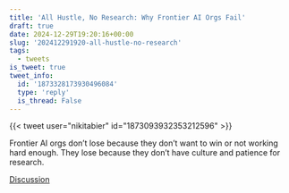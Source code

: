 ```yaml
---
title: 'All Hustle, No Research: Why Frontier AI Orgs Fail'
draft: true
date: 2024-12-29T19:20:16+00:00
slug: '202412291920-all-hustle-no-research'
tags:
  - tweets
is_tweet: true
tweet_info:
  id: '1873328173930496084'
  type: 'reply'
  is_thread: False
---
```




{{< tweet user="nikitabier" id="1873093932353212596" >}}

Frontier AI orgs don’t lose because they don’t want to win or not working hard enough. They lose because they don’t have culture and patience for research.

[Discussion](https://x.com/sytelus/status/1873328173930496084)
